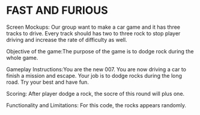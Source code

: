# FAST AND FURIOUS
Screen Mockups: Our group want to make a car game and it has three tracks to drive. Every track should has two to three rock to stop player driving and increase the rate of difficulty as well. 


Objective of the game:The purpose of the game is to dodge rock during the whole game.

Gameplay Instructions:You are the new 007. You are now driving a car to finish a mission and escape. Your job is to dodge rocks during the long road. Try your best and have fun.

Scoring: After player dodge a rock, the socre of this round will plus one.

Functionality and Limitations: For this code, the rocks appears randomly.

